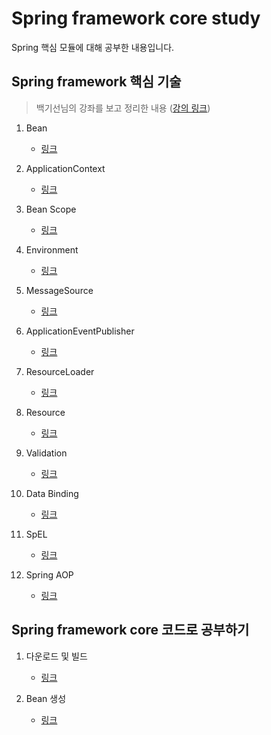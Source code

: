 # Spring framework core study

Spring 핵심 모듈에 대해 공부한 내용입니다.

## Spring framework 핵심 기술

> 백기선님의 강좌를 보고 정리한 내용 ([강의 링크](https://www.inflearn.com/course/spring-framework_core/dashboard))

1. Bean
    - [링크](https://private-space.tistory.com/48)

2. ApplicationContext
    - [링크](https://private-space.tistory.com/49)

3. Bean Scope
    - [링크](https://private-space.tistory.com/52)

4. Environment
    - [링크](https://private-space.tistory.com/53)

5. MessageSource
    - [링크](https://private-space.tistory.com/54)

6. ApplicationEventPublisher
    - [링크](https://private-space.tistory.com/55)

7. ResourceLoader
    - [링크](https://private-space.tistory.com/56)

8. Resource
    - [링크](https://private-space.tistory.com/57)

9. Validation
    - [링크](https://private-space.tistory.com/58)

10. Data Binding
    - [링크](https://private-space.tistory.com/59)

11. SpEL
    - [링크](https://private-space.tistory.com/61)

12. Spring AOP
    - [링크](https://private-space.tistory.com/62)

## Spring framework core 코드로 공부하기

1. 다운로드 및 빌드
    - [링크](https://private-space.tistory.com/45)

2. Bean 생성
    - [링크](https://private-space.tistory.com/50)
